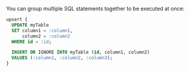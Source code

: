 You can group multiple SQL statements together to be executed at once:

```sql
upsert {
  UPDATE myTable
  SET column1 = :column1,
      column2 = :column2
  WHERE id = :id;

  INSERT OR IGNORE INTO myTable (id, column1, column2)
  VALUES (:column1, :column2, :column3);
}
```